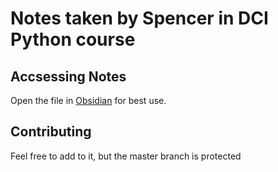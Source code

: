 # Notes taken by Spencer in DCI Python course
## Accsessing Notes
Open the file in [Obsidian](https://obsidian.md/) for best use.
## Contributing
Feel free to add to it, but the master branch is protected
